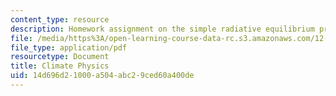 ```yaml
---
content_type: resource
description: Homework assignment on the simple radiative equilibrium problem.
file: /media/https%3A/open-learning-course-data-rc.s3.amazonaws.com/12-842-climate-physics-and-chemistry-fall-2008/14d696d21000a504abc29ced60a400de_hw1.pdf
file_type: application/pdf
resourcetype: Document
title: Climate Physics
uid: 14d696d2-1000-a504-abc2-9ced60a400de
---
```

